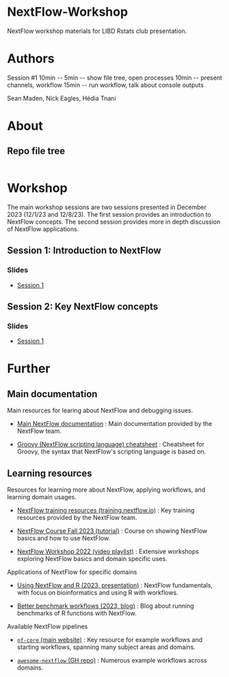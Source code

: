 # NextFlow-Workshop
NextFlow workshop materials for LIBD Rstats club presentation.

# Authors


Session #1
10min -- 
5min -- show file tree, open processes
10min -- present channels, workflow 
15min -- run workflow, talk about console outputs



Sean Maden, Nick Eagles, Hédia Tnani

# About

## Repo file tree

```
```

# Workshop

The main workshop sessions are two sessions presented in December 2023 (12/1/23 and 12/8/23). The
first session provides an introduction to NextFlow concepts. The second session provides more in depth 
discussion of NextFlow applications.

## Session 1: Introduction to NextFlow

### Slides

* [Session 1](https://docs.google.com/presentation/d/1Fu1U-x0Iv7x88GcRJfib0Ixxxh9R4dkeR6-0h0ZRZXI/edit?usp=sharing)

## Session 2: Key NextFlow concepts 

### Slides

* [Session 1]()

# Further

## Main documentation

Main resources for learing about NextFlow and debugging issues.

* [Main NextFlow documentation](https://www.nextflow.io/docs/latest/index.html) : Main documentation provided by the NextFlow team.

* [Groovy (NextFlow scripting language) cheatsheet](https://www.cheat-sheets.org/saved-copy/rc015-groovy_online.pdf) : Cheatsheet for Groovy, the syntax that NextFlow's scripting language is based on.

## Learning resources

Resources for learning more about NextFlow, applying workflows, and learning domain usages.

* [NextFlow training resources (training.nextflow.io)](https://training.nextflow.io/) : Key training resources provided by the NextFlow team.

* [NextFlow Course Fall 2023 (tutorial)](https://biocorecrg.github.io/nextflow-course-2023-fall/nextflow_1.html) : Course on showing NextFlow basics and how to use NextFlow.

* [NextFlow Workshop 2022 (video playlist)](https://www.youtube.com/watch?v=wbtMbJTo1xo&list=PLPZ8WHdZGxmUVZRUfua8CsjuhjZ96t62R) : Extensive workshops exploring NextFlow basics and domain specific uses.

Applications of NextFlow for specific domains

* [Using NextFlow and R (2023, presentation)](https://docs.google.com/presentation/d/1HgdjV_T4fIAozNVNohq3VsyCZ7sfyhvm4yevm-HFyf4/edit?usp=sharing) : NextFlow fundamentals, with focus on bioinformatics and using R with workflows.

* [Better benchmark workflows (2023, blog)](https://metamaden.github.io/posts/rnfdeconvo/) : Blog about running benchmarks of R functions with NextFlow.

Available NextFlow pipelines

* [`nf-core` (main website)](https://nf-co.re/) : Key resource for example workflows and starting workflows, spanning many subject areas and domains.

* [`awesome-nextflow` (GH repo)](https://github.com/nextflow-io/awesome-nextflow) : Numerous example workflows across domains.
